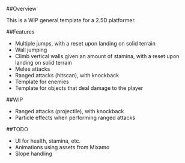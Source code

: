 ##Overview

This is a WIP general template for a 2.5D platformer.

##Features

- Multiple jumps, with a reset upon landing on solid terrain
- Wall jumping
- Climb vertical walls given an amount of stamina, with a reset upon landing on solid terrain
- Melee attacks
- Ranged attacks (hitscan), with knockback
- Template for enemies
- Template for objects that deal damage to the player

##WIP

- Ranged attacks (projectile), with knockback
- Particle effects when performing ranged attacks

##TODO

- UI for health, stamina, etc.
- Animations using assets from Mixamo
- Slope handling
